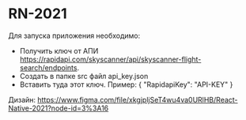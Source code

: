 # RN-2021

 Для запуска приложения необходимо:
 - Получить ключ от АПИ https://rapidapi.com/skyscanner/api/skyscanner-flight-search/endpoints.
 - Создать в папке src файл api_key.json
 - Вставить туда этот ключ. 
 Пример: 
 {
  "RapidapiKey": "API-KEY"
 }

Дизайн:
https://www.figma.com/file/xkgjpljSeT4wu4va0URlHB/React-Native-2021?node-id=3%3A16
